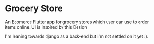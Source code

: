 # Grocery Store
An Ecomerce Flutter app for grocery stores which user can use to order items online.
UI is inspired by this <a href="https://xd.adobe.com/view/96290beb-b07a-4728-6b62-adbf213740a5-e018">Design</a> 

I'm leaning towards django as a back-end but i'm not settled on it yet :).
